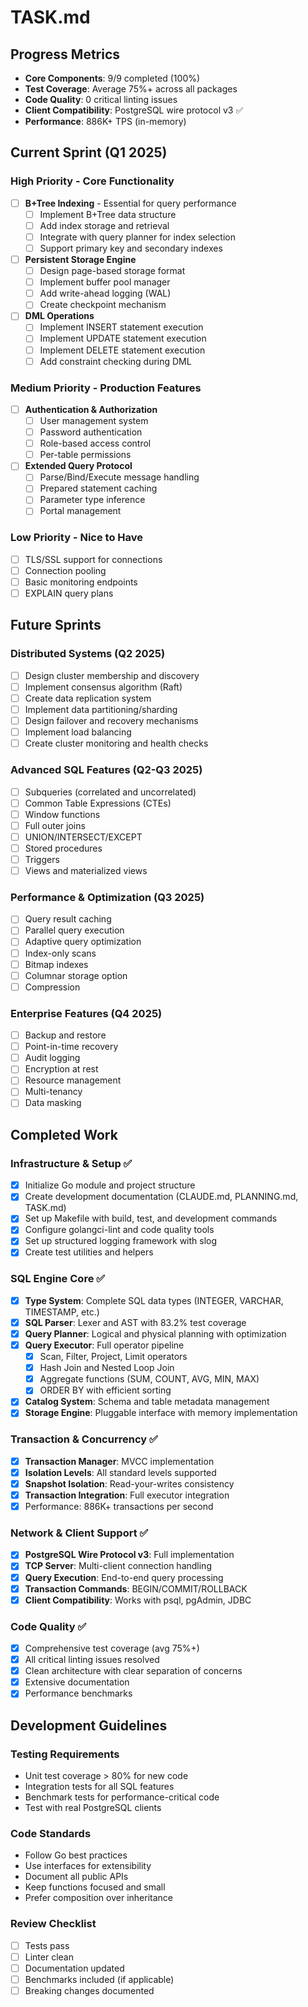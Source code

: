 # TASK.md

## Progress Metrics
- **Core Components**: 9/9 completed (100%)
- **Test Coverage**: Average 75%+ across all packages
- **Code Quality**: 0 critical linting issues
- **Client Compatibility**: PostgreSQL wire protocol v3 ✅
- **Performance**: 886K+ TPS (in-memory)

## Current Sprint (Q1 2025)
### High Priority - Core Functionality
- [ ] **B+Tree Indexing** - Essential for query performance
  - [ ] Implement B+Tree data structure
  - [ ] Add index storage and retrieval
  - [ ] Integrate with query planner for index selection
  - [ ] Support primary key and secondary indexes
- [ ] **Persistent Storage Engine**
  - [ ] Design page-based storage format
  - [ ] Implement buffer pool manager
  - [ ] Add write-ahead logging (WAL)
  - [ ] Create checkpoint mechanism
- [ ] **DML Operations**
  - [ ] Implement INSERT statement execution
  - [ ] Implement UPDATE statement execution
  - [ ] Implement DELETE statement execution
  - [ ] Add constraint checking during DML

### Medium Priority - Production Features
- [ ] **Authentication & Authorization**
  - [ ] User management system
  - [ ] Password authentication
  - [ ] Role-based access control
  - [ ] Per-table permissions
- [ ] **Extended Query Protocol**
  - [ ] Parse/Bind/Execute message handling
  - [ ] Prepared statement caching
  - [ ] Parameter type inference
  - [ ] Portal management

### Low Priority - Nice to Have
- [ ] TLS/SSL support for connections
- [ ] Connection pooling
- [ ] Basic monitoring endpoints
- [ ] EXPLAIN query plans

## Future Sprints

### Distributed Systems (Q2 2025)
- [ ] Design cluster membership and discovery
- [ ] Implement consensus algorithm (Raft)
- [ ] Create data replication system
- [ ] Implement data partitioning/sharding
- [ ] Design failover and recovery mechanisms
- [ ] Implement load balancing
- [ ] Create cluster monitoring and health checks

### Advanced SQL Features (Q2-Q3 2025)
- [ ] Subqueries (correlated and uncorrelated)
- [ ] Common Table Expressions (CTEs)
- [ ] Window functions
- [ ] Full outer joins
- [ ] UNION/INTERSECT/EXCEPT
- [ ] Stored procedures
- [ ] Triggers
- [ ] Views and materialized views

### Performance & Optimization (Q3 2025)
- [ ] Query result caching
- [ ] Parallel query execution
- [ ] Adaptive query optimization
- [ ] Index-only scans
- [ ] Bitmap indexes
- [ ] Columnar storage option
- [ ] Compression

### Enterprise Features (Q4 2025)
- [ ] Backup and restore
- [ ] Point-in-time recovery
- [ ] Audit logging
- [ ] Encryption at rest
- [ ] Resource management
- [ ] Multi-tenancy
- [ ] Data masking

## Completed Work

### Infrastructure & Setup ✅
- [x] Initialize Go module and project structure
- [x] Create development documentation (CLAUDE.md, PLANNING.md, TASK.md)
- [x] Set up Makefile with build, test, and development commands
- [x] Configure golangci-lint and code quality tools
- [x] Set up structured logging framework with slog
- [x] Create test utilities and helpers

### SQL Engine Core ✅
- [x] **Type System**: Complete SQL data types (INTEGER, VARCHAR, TIMESTAMP, etc.)
- [x] **SQL Parser**: Lexer and AST with 83.2% test coverage
- [x] **Query Planner**: Logical and physical planning with optimization
- [x] **Query Executor**: Full operator pipeline
  - [x] Scan, Filter, Project, Limit operators
  - [x] Hash Join and Nested Loop Join
  - [x] Aggregate functions (SUM, COUNT, AVG, MIN, MAX)
  - [x] ORDER BY with efficient sorting
- [x] **Catalog System**: Schema and table metadata management
- [x] **Storage Engine**: Pluggable interface with memory implementation

### Transaction & Concurrency ✅
- [x] **Transaction Manager**: MVCC implementation
- [x] **Isolation Levels**: All standard levels supported
- [x] **Snapshot Isolation**: Read-your-writes consistency
- [x] **Transaction Integration**: Full executor integration
- [x] Performance: 886K+ transactions per second

### Network & Client Support ✅
- [x] **PostgreSQL Wire Protocol v3**: Full implementation
- [x] **TCP Server**: Multi-client connection handling
- [x] **Query Execution**: End-to-end query processing
- [x] **Transaction Commands**: BEGIN/COMMIT/ROLLBACK
- [x] **Client Compatibility**: Works with psql, pgAdmin, JDBC

### Code Quality ✅
- [x] Comprehensive test coverage (avg 75%+)
- [x] All critical linting issues resolved
- [x] Clean architecture with clear separation of concerns
- [x] Extensive documentation
- [x] Performance benchmarks

## Development Guidelines

### Testing Requirements
- Unit test coverage > 80% for new code
- Integration tests for all SQL features
- Benchmark tests for performance-critical code
- Test with real PostgreSQL clients

### Code Standards
- Follow Go best practices
- Use interfaces for extensibility
- Document all public APIs
- Keep functions focused and small
- Prefer composition over inheritance

### Review Checklist
- [ ] Tests pass
- [ ] Linter clean
- [ ] Documentation updated
- [ ] Benchmarks included (if applicable)
- [ ] Breaking changes documented